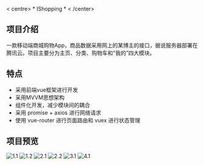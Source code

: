 < centre> * IShopping * < /center>

## 项目介绍

  一款移动端商城购物App，商品数据采用网上的某博主的接口，据说服务器部署在腾讯云。项目主要分为主页、分类、购物车和“我的”四大模块。

## 特点

- 采用前端vue框架进行开发
- 采用MVVM思想架构
- 组件化开发，减少模块间的耦合
- 采用 promise + axios 进行网络请求
- 使用 vue-router 进行页面路由和 vuex 进行状态管理

## 项目预览

![1.1](<img src="https://github.com/plzhaana/ishopping/blob/master/proJectProview/1.2.png" width="150" height="300" />)
![1.2](https://github.com/plzhaana/ishopping/blob/master/proJectProview/1.2.png)
![2.1](https://github.com/plzhaana/ishopping/blob/master/proJectProview/2.1.png)
![2.2](https://github.com/plzhaana/ishopping/blob/master/proJectProview/2.2.png)
![3.1](https://github.com/plzhaana/ishopping/blob/master/proJectProview/3.1.png)
![4.1](https://github.com/plzhaana/ishopping/blob/master/proJectProview/4.1.png)


